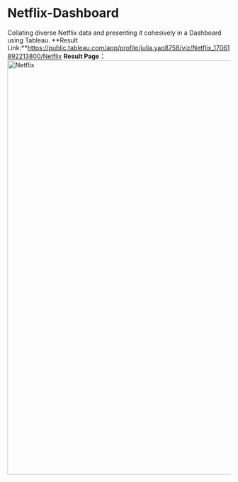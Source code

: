 # Netflix-Dashboard
Collating diverse Netflix data and presenting it cohesively in a Dashboard using Tableau.
**Result Link:**https://public.tableau.com/app/profile/julia.yao8758/viz/Netflix_17061892213800/Netflix
**Result Page：**
<img width="935" alt="Netflix" src="https://github.com/julia123123/Netflix-Dashboard/assets/144055202/c3939c34-f20a-403d-8fdb-83b5fa8808c6">
